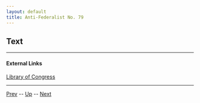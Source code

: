 ```yaml
---
layout: default
title: Anti-Federalist No. 79
---
```


## Text

---
#### External Links
[Library of Congress]()

---

[Prev](78.md) -- [Up](README.md) -- [Next](80.md)
